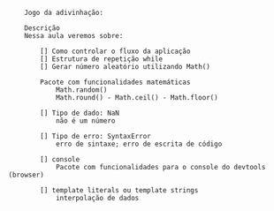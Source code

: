         
        Jogo da adivinhação:

        Descrição
        Nessa aula veremos sobre:

            [] Como controlar o fluxo da aplicação
            [] Estrutura de repetição while
            [] Gerar número aleatório utilizando Math()
            
            Pacote com funcionalidades matemáticas
                Math.random()
                Math.round() - Math.ceil() - Math.floor()
            
            [] Tipo de dado: NaN
                não é um número
            
            [] Tipo de erro: SyntaxError
                erro de sintaxe; erro de escrita de código
            
            [] console
                Pacote com funcionalidades para o console do devtools (browser)
            
            [] template literals ou template strings
                interpolação de dados   